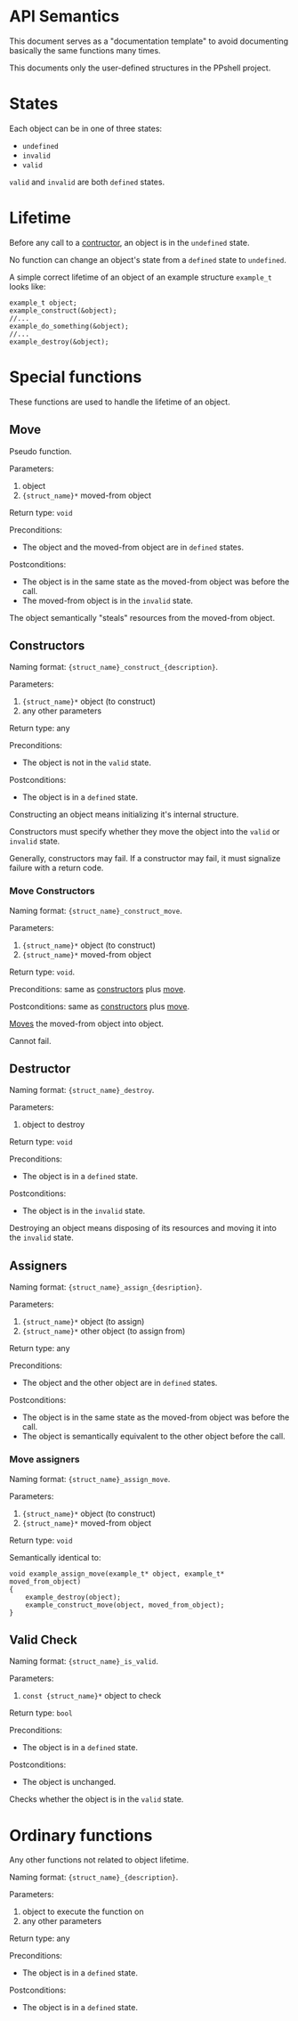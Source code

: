 # API Semantics

This document serves as a "documentation template" to avoid documenting basically the same functions many times.

This documents only the user-defined structures in the PPshell project.

# States

Each object can be in one of three states:
* `undefined`
* `invalid`
* `valid`

`valid` and `invalid` are both `defined` states.

# Lifetime

Before any call to a [contructor](#Constructors), an object is in the `undefined` state.

No function can change an object's state from a `defined` state to `undefined`.

A simple correct lifetime of an object of an example structure `example_t` looks like:

```
example_t object;
example_construct(&object);
//...
example_do_something(&object);
//...
example_destroy(&object);
```

# Special functions

These functions are used to handle the lifetime of an object.

## Move

Pseudo function.

Parameters:
1. object
2. `{struct_name}*` moved-from object

Return type:
`void`

Preconditions:
* The object and the moved-from object are in `defined` states.

Postconditions:
* The object is in the same state as the moved-from object was before the call.
* The moved-from object is in the `invalid` state.

The object semantically "steals" resources from the moved-from object.

## Constructors

Naming format:
`{struct_name}_construct_{description}`.

Parameters:
1. `{struct_name}*` object (to construct)
2. any other parameters

Return type:
any

Preconditions:
* The object is not in the `valid` state.

Postconditions:
* The object is in a `defined` state.

Constructing an object means initializing it's internal structure.

Constructors must specify whether they move the object into the `valid` or `invalid` state.

Generally, constructors may fail.
If a constructor may fail, it must signalize failure with a return code.

### Move Constructors

Naming format:
`{struct_name}_construct_move`.

Parameters:
1. `{struct_name}*` object (to construct)
2. `{struct_name}*` moved-from object

Return type:
`void`.

Preconditions:
same as [constructors](#Constructors) plus [move](#Move).

Postconditions:
same as [constructors](#Constructors) plus [move](#Move).

[Moves](#Move) the moved-from object into object.

Cannot fail.

## Destructor

Naming format:
`{struct_name}_destroy`.

Parameters:
1. object to destroy

Return type:
`void`

Preconditions:
* The object is in a `defined` state.

Postconditions:
* The object is in the `invalid` state.

Destroying an object means disposing of its resources and moving it into the `invalid` state.

## Assigners

Naming format:
`{struct_name}_assign_{desription}`.

Parameters:
1. `{struct_name}*` object (to assign)
1. `{struct_name}*` other object (to assign from)

Return type:
any

Preconditions:
* The object and the other object are in `defined` states.

Postconditions:
* The object is in the same state as the moved-from object was before the call.
* The object is semantically equivalent to the other object before the call.

### Move assigners

Naming format:
`{struct_name}_assign_move`.

Parameters:
1. `{struct_name}*` object (to construct)
2. `{struct_name}*` moved-from object

Return type:
`void`

Semantically identical to:
```
void example_assign_move(example_t* object, example_t* moved_from_object)
{
	example_destroy(object);
	example_construct_move(object, moved_from_object);
}
```

## Valid Check

Naming format:
`{struct_name}_is_valid`.

Parameters:
1. `const {struct_name}*` object to check

Return type:
`bool`

Preconditions:
* The object is in a `defined` state.

Postconditions:
* The object is unchanged.

Checks whether the object is in the `valid` state.

# Ordinary functions

Any other functions not related to object lifetime.

Naming format:
`{struct_name}_{description}`.

Parameters:
1. object to execute the function on
2. any other parameters

Return type:
any

Preconditions:
* The object is in a `defined` state.

Postconditions:
* The object is in a `defined` state.
